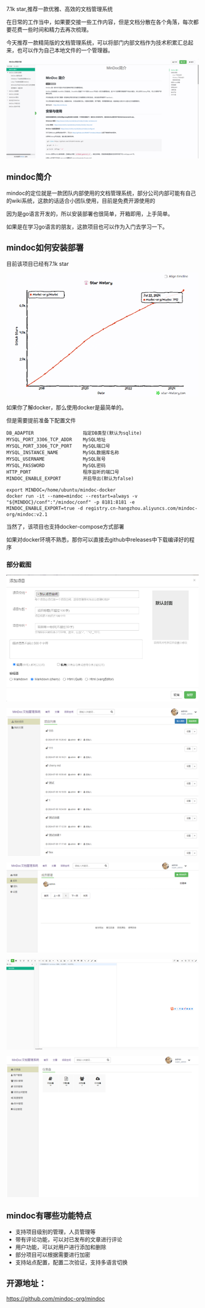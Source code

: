 7.1k star,推荐一款优雅、高效的文档管理系统

在日常的工作当中，如果要交接一些工作内容，但是文档分散在各个角落，每次都要花费一些时间和精力去再次梳理。

今天推荐一款精简版的文档管理系统，可以将部门内部文档作为技术积累汇总起来，也可以作为自己本地文件的一个管理器。

![mindoc界面](image.png)

## mindoc简介

mindoc的定位就是一款团队内部使用的文档管理系统，部分公司内部可能有自己的wiki系统，这款的话适合小团队使用，目前是免费开源使用的

因为是go语言开发的，所以安装部署也很简单，开箱即用，上手简单。

如果是在学习go语言的朋友，这款项目也可以作为入门去学习一下。

## mindoc如何安装部署

目前该项目已经有7.1k star

![github-star](image-1.png) 

如果你了解docker，那么使用docker是最简单的。

但是需要提前准备下配置文件

```
DB_ADAPTER                  指定DB类型(默认为sqlite)
MYSQL_PORT_3306_TCP_ADDR    MySQL地址
MYSQL_PORT_3306_TCP_PORT    MySQL端口号
MYSQL_INSTANCE_NAME         MySQL数据库名称
MYSQL_USERNAME              MySQL账号
MYSQL_PASSWORD              MySQL密码
HTTP_PORT                   程序监听的端口号
MINDOC_ENABLE_EXPORT        开启导出(默认为false)
```

```
export MINDOC=/home/ubuntu/mindoc-docker
docker run -it --name=mindoc --restart=always -v "${MINDOC}/conf":"/mindoc/conf" -p 8181:8181 -e MINDOC_ENABLE_EXPORT=true -d registry.cn-hangzhou.aliyuncs.com/mindoc-org/mindoc:v2.1
```

当然了，该项目也支持docker-compose方式部署

如果对docker环境不熟悉，那你可以直接去github中releases中下载编译好的程序

### 部分截图
![创建项目](image-2.png)

![项目列表](image-3.png)

![项目成员](image-4.png)

![markdown编辑器](image-5.png)

![管理后台](image-6.png)

##  mindoc有哪些功能特点

- 支持项目级别的管理，人员管理等
- 带有评论功能，可以对已发布的文章进行评论
- 用户功能，可以对用户进行添加和删除
- 部分项目可以根据需要进行加密
- 支持站点配置，配置二次验证，支持多语言切换

## 开源地址：

https://github.com/mindoc-org/mindoc